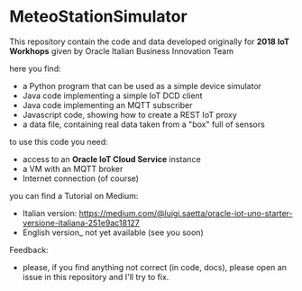 # MeteoStationSimulator

This repository contain the code and data developed originally
for **2018 IoT Workhops** given by Oracle Italian Business Innovation Team

here you find:
- a Python program that can be used as a simple device simulator
- Java code implementing a simple IoT DCD client
- Java code implementing an MQTT subscriber
- Javascript code, showing how to create a REST IoT proxy
- a data file, containing real data taken from a "box" full of sensors

to use this code you need:
- access to an **Oracle IoT Cloud Service** instance
- a VM with an MQTT broker
- Internet connection (of course)

you can find a Tutorial on Medium:
- Italian version: https://medium.com/@luigi.saetta/oracle-iot-uno-starter-versione-italiana-251e9ac18127
- English version_ not yet available (see you soon)

Feedback:
- please, if you find anything not correct (in code, docs), please open an issue in this repository and I'll try to fix.




